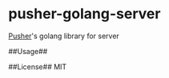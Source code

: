 pusher-golang-server
===

[Pusher](http://pusher.com)'s golang library for server

##Usage##


##License##
MIT